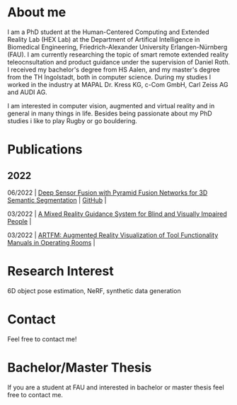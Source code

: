 # About me

I am a PhD student at the Human-Centered Computing and Extended Reality Lab (HEX Lab) at the Department of Artifical Intelligence in Biomedical Engineering, Friedrich-Alexander University Erlangen-Nürnberg (FAU). I am currently researching the topic of smart remote extended reality teleocnsultation and product guidance under the supervision of Daniel Roth. I received my bachelor's degree from HS Aalen, and my master's degree from the TH Ingolstadt, both in computer science. During my studies I worked in the industry at MAPAL Dr. Kress KG, c-Com GmbH, Carl Zeiss AG and AUDI AG.

I am interested in computer vision, augmented and virtual reality and in general in many things in life. Besides being passionate about my PhD studies i like to play Rugby or go bouldering.

# Publications
## 2022
06/2022 | [Deep Sensor Fusion with Pyramid Fusion Networks for 3D Semantic Segmentation](https://ieeexplore.ieee.org/stamp/stamp.jsp?arnumber=9827113)      | [GitHub](https://hannahhaensen.github.io/pyfu/) |

03/2022 | [A Mixed Reality Guidance System for Blind and Visually Impaired People](https://ieeexplore.ieee.org/abstract/document/9757681)                   | 

03/2022 | [ARTFM: Augmented Reality Visualization of Tool Functionality Manuals in Operating Rooms](https://ieeexplore.ieee.org/abstract/document/9757491)  | 

# Research Interest

6D object pose estimation, NeRF, synthetic data generation

# Contact

Feel free to contact me! 

# Bachelor/Master Thesis

If you are a student at FAU and interested in bachelor or master thesis feel free to contact me. 
